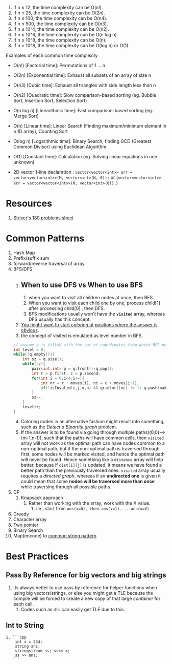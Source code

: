 1. If n ≤ 12, the time complexity can be O(n!).
2. If n ≤ 25, the time complexity can be O(2n).
3. If n ≤ 100, the time complexity can be O(n4).
4. If n ≤ 500, the time complexity can be O(n3).
5. If n ≤ 10^4, the time complexity can be O(n2).
6. If n ≤ 10^6, the time complexity can be O(n log n).
7. If n ≤ 10^8, the time complexity can be O(n).
8. If n > 10^8, the time complexity can be O(log n) or O(1).

Examples of each common time complexity

- O(n!) [Factorial time]: Permutations of 1 ... n
- O(2n) [Exponential time]: Exhaust all subsets of an array of size n
- O(n3) [Cubic time]: Exhaust all triangles with side length less than n
- O(n2) [Quadratic time]: Slow comparison-based sorting (eg. Bubble Sort, Insertion Sort, Selection Sort)
- O(n log n) [Linearithmic time]: Fast comparison-based sorting (eg. Merge Sort)
- O(n) [Linear time]: Linear Search (Finding maximum/minimum element in a 1D array), Counting Sort
- O(log n) [Logarithmic time]: Binary Search, finding GCD (Greatest Common Divisor) using Euclidean Algorithm
- O(1) [Constant time]: Calculation (eg. Solving linear equations in one unknown)

- 2D vector 1-line declaration : `vector<vector<int>> arr = vector<vector<int>>(M, vector<int>(N, 0));` or (`vector<vector<int>> arr = vector<vector<int>>(M, vector<int>(0));`)


# Resources
1. [Striver's 180 problems sheet](https://takeuforward.org/interviews/strivers-sde-sheet-top-coding-interview-problems/)

# Common Patterns
1. Hash Map
2. Prefix/suffix sum
3. forward/reverse traversal of array
4. BFS/DFS
    1. ## When to use DFS vs When to use BFS
        1. when you want to visit all children nodes at once, then BFS.
        2. When you want to visit each child one by one, process child[1] after processing child[0] , then DFS.
        3. BFS modifications usually won't have the **`visited`** array, whereas DFS usually has this concept.
    2. [You might want to start *coloring* at positions where the answer is obvious](https://leetcode.com/submissions/detail/760735176/).
    3. the concept of visited is emulated as level number in BFS.
    ```cpp
    // assume q is filled with the set of coordinates from which BFS needs to be started.
    int level = 0;
    while(!q.empty()){
        int sz = q.size();
        while(sz){
            pair<int,int> p = q.front();q.pop();
            int r = p.first, c = p.second;
            for(int i = 0;i<4;i++){
                int nr = r + moves[i], nc = c + moves[i+1];
                if(!isInvalid(i,j,m,n) && grid[nr][nc] != 1) q.push(make_pair(nr, nc));
            }
            sz--;
        }
        level++;
    }
    ```
    4. Coloring nodes in an alternative fashion might result into something, such as the *Detect a Bipartite graph* problem.
    5. If the answer is to be found via going through multiple paths((0,0)-->(m-1,n-1)), such that the paths will have common cells, then `visited` array will not work as the optimal path can have nodes common to a non-optimal path, but if the non-optimal path is traversed through first, some nodes will be marked visited, and hence the optimal path will never be found.
    Hence something like a `distance` array will help better, because if `dist[i][j]` is updated, it means we have found a better path than the previously traversed ones.
    `visited` array usually requires a *directed graph*, whereas if an **undirected one** is given it could mean that some **nodes will be traversed more than once** while traversing through all possible paths.
5. DP
    1. Knapsack approach
        1. Rather than working with the array, work with the X value.
            1. i.e., start from `ans(x=0), then ans(x=1).....ans(x=X)`.
6. Greedy
7. Character array
8. Two pointer
9. Binary Search
10. Map(encode) to [common string pattern](https://leetcode.com/problems/find-and-replace-pattern/)

# Best Practices<a name="best_practices"></a>

## Pass By Reference for big vectors and big strings
1. Its always better to use pass by reference for helper functions when using big vectors/strings, or else you might get a TLE because the compile will be forced to create a new copy of that large *container* for each call.
    1. Codes such as `dfs` can easily get TLE due to this.

## Int to String
    1. ```cpp
        int x = 234;
        string ans;
        stringstream ss; ss<< x;
        ss >> ans;
       ```
    
